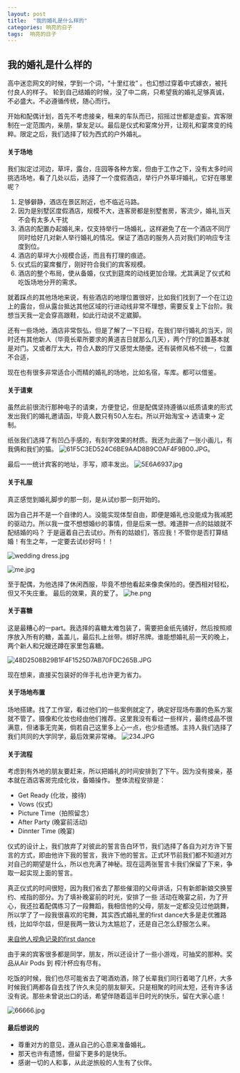 ```yaml
---
layout: post
title:  "我的婚礼是什么样的"
categories: 响亮的日子
tags:  响亮的日子
---
```


## 我的婚礼是什么样的

高中迷恋网文的时候，学到一个词，“十里红妆” 。也幻想过穿着中式嫁衣，被托付良人的样子。
轮到自己结婚的时候，没了中二病，只希望我的婚礼足够真诚，不必盛大。不必遵循传统，随心而行。

开始和配偶计划，首先不考虑接亲，租来的车队而已，招摇过世都是虚妄。宾客限制在一定范围内，亲朋，挚友足以。最后是仪式和宴席分开，让观礼和宴席变的纯粹。限定之后，我们选择了较为西式的户外婚礼。

#### 关于场地
我们拟定过河边，草坪，露台，庄园等各种方案，但由于工作之下，没有太多时间挑选场地，看了几处以后，选择了一个度假酒店，举行户外草坪婚礼，它好在哪里呢？

1. 足够僻静，酒店在景区附近，也不临近马路。
2. 因为是别墅区度假酒店，规模不大，连客房都是别墅套房，客流少，婚礼当天不会有太多人干扰
3. 酒店的配置办起婚礼来，仅支持举行一场婚礼，这样避免了在一个酒店不同厅同时给好几对新人举行婚礼的情况。保证了酒店的服务人员对我们的响应专注度到位。
4. 酒店的草坪大小规模合适，而且有打理的痕迹。
5. 仪式后的宴席餐厅，刚好符合我们的宾客规模。
6. 酒店的整个布局，使从备婚，仪式到筵席的动线更加合理。尤其满足了仪式和吃饭场地分开的需求。

就着踩点的其他场地来说，有些酒店的地理位置很好，比如我们找到了一个在江边上的露台，但从露台抵达其他区域的行进动线非常不理想，需要反复上下台阶。我想当天我一定会穿高跟鞋，如此行动说不定崴脚。

还有一些场地，酒店非常恢弘，但是了解了一下日程，在我们举行婚礼的当天，同时还有其他新人（毕竟长辈所要求的黄道吉日就那么几天），两个厅的位置基本就是对门。又或者厅太大，符合人数的厅又感觉太随便。还有装修风格不统一，位置不合适，

现在也有很多非常适合小而精的婚礼的场地，比如名宿，车库。都可以借鉴。


#### 关于请柬

虽然此前很流行那种电子的请柬，方便登记，但是配偶坚持遵循以纸质请柬的形式发出我们的婚礼邀请函，毕竟人数只有50人左右。所以开始淘宝-> 选请柬-> 定制。

纸张我们选择了有凹凸手感的，有刻字效果的材质。我还为此画了一张小画儿，有我俩和我们的猫。
![61F5C3ED524C6BE9AAD8B9C0AF4F9B00.JPG](https://i.loli.net/2020/02/15/z8pdSk3a1wyGICM.jpg)。

最后一一统计宾客的地址，手写，顺丰发出。
![5E6A6937.jpg](https://i.loli.net/2020/02/15/wXHbpMgyDjS2TGt.jpg)

#### 关于礼服
真正感觉到婚礼脚步的那一刻，是从试纱那一刻开始的。

因为自己并不是一个自律的人。没能实现体型自由，即便是婚礼也没能成为我减肥的驱动力。所以我一度不想想婚纱的事情，但是后来一想。难道胖一点的姑娘就不配结婚的吗？
于是逼着自己去试纱。所有的姑娘们，答应我！不管你是否打算结婚！有生之年，一定要去试纱好吗！！

![wedding dress.jpg](https://i.loli.net/2020/02/15/XtO3qZ9sAFQyoVP.jpg)

![me.jpg](https://note.youdao.com/yws/res/13794/WEBRESOURCE94e051b29cc0edda2e2fcfee0757b3d3)

至于配偶，为他选择了休闲西服，毕竟不想他看起来像卖保险的。便西相对轻松，但又不失庄重。
最后的效果，真的爱了。
![he.png](https://i.loli.net/2020/02/15/85CMwkeaKijNZhg.png)

#### 关于喜糖

这是最糟心的一part。我选择的喜糖太难包装了，需要把金纸先铺好，然后按照顺序放入所有的糖，盖盖儿，最后扎上丝带。绑好吊牌。谁能想婚礼前一天的晚上，两个新人和兄嫂还蹲在家里包喜糖。

![48D2508B29B1F4F1525D7AB70FDC265B.JPG](https://i.loli.net/2020/02/15/5kROV9vYdXToeCM.jpg)

现在想来，直接买包装好的伴手礼也许更为省力。

#### 关于场地布置
场地搭建。找了工作室，看过他们的一些案例就定了，确定好现场布置的色系方案就不管了。摄像和化妆也经由他们推荐。这里我没有看过一些样片，最终成品不很满意，但诸事无完美，倘若自己这里多上心一点，也少些遗憾。主持人我们选择了我们共同的大学同学，最后效果非常棒。
![234.JPG](https://i.loli.net/2020/02/15/gKf32v8NsMyRtpP.jpg)

#### 关于流程
考虑到有外地的朋友要赶来，所以把婚礼的时间安排到了下午。因为没有接亲，基本就在酒店客房完成化妆，备婚操作。
整体流程安排是：

- Get Ready (化妆，接待) 
- Vows          (仪式)
- Picture Time（拍照留念）
- After Party  (晚宴前活动)
- Dinnter Time (晚宴)

仪式的设计上，我们放弃了对彼此的誓言告白环节，我们选择了各自为对方许下誓言的方式，即由他许下我的誓言，我许下他的誓言。正式环节前我们都不知道对方对自己的期望是什么，所以也充满了神秘。现在這两张誓言卡我们保留了下来，争取一起实现上面的誓言。

真正仪式的时间很短，因为我们省去了那些催泪的父母讲话，只有新郎新娘交换誓约、戒指的部分。为了填补晚宴前的时光，安排了一些
活动在晚宴之前，为了开心，我还拉着配偶练习了一段舞蹈，我相信他的父母，朋友一定都没见过他跳舞，所以学了了一段我很喜欢的宅舞，其实西式婚礼里的first dance大多是走优雅路线，比如华尔兹，但是我两一致认为太尴尬了，还是自己怎么舒服怎么来。

[来自他人视角记录的first dance ](https://v.vuevideo.net/share/post/5371941687914237080)

由于来的宾客很多都是同学，朋友，所以还设计了一些小游戏，可抽奖的那种。奖品从Air Pods 到 榨汁杯应有尽有。

吃饭的时候，我们也尽可能省去了喝酒劝酒，除了长辈我们同行着喝了几杯，大多时候我们两都各自去找了许久未见的朋友聊天。只是相聚的时间太短，还有许多话没有说。那些未曾说出口的话，希望伴随着這半日时光的快乐，留在大家心底！

![66666.jpg](https://i.loli.net/2020/02/15/kVSmXahLq3Evrsp.jpg)

#### 最后想说的
- 尊重对方的意见，遵从自己的心意来准备婚礼。
- 那天也许有遗憾，但留下更多的是快乐。
- 感谢一切的人和事，从此逆旅般的人生有了伙伴。
